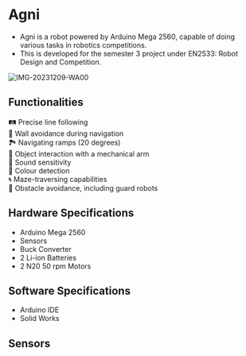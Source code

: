 # Agni

* Agni is a robot powered by Arduino Mega 2560, capable of doing various tasks in robotics competitions.
* This is developed for the semester 3 project under EN2533: Robot Design and Competition.

![IMG-20231209-WA00](https://github.com/LasithaAmarasinghe/Agni-Robot/assets/106037441/81d65c23-b77b-41e4-ac23-0e065fe6b50b)

## Functionalities

🛤️ Precise line following  
🚧 Wall avoidance during navigation  
🏞️ Navigating ramps (20 degrees)  
🤖 Object interaction with a mechanical arm  
🎵 Sound sensitivity   
🌈 Colour detection  
🌀 Maze-traversing capabilities  
🛑 Obstacle avoidance, including guard robots  

## Hardware Specifications

* Arduino Mega 2560
* Sensors
* Buck Converter
* 2 Li-ion Batteries
* 2 N20 50 rpm Motors

## Software Specifications

* Arduino IDE
* Solid Works

## Sensors


